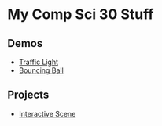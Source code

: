 # My Comp Sci 30 Stuff

## Demos
- [Traffic Light](trafficlight)
- [Bouncing Ball](bouncingball)

## Projects
- [Interactive Scene](scene)

